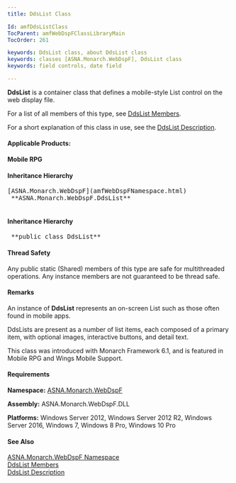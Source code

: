 ```yaml
---
title: DdsList Class

Id: amfDdsListClass
TocParent: amfWebDspFClassLibraryMain
TocOrder: 261

keywords: DdsList class, about DdsList class
keywords: classes [ASNA.Monarch.WebDspF], DdsList class
keywords: field controls, date field

---
```


**DdsList** is a container class that defines a mobile-style List control on the web display file.

For a list of all members of this type, see [ DdsList Members](amfDdsListClassMembers.html).

For a short explanation of this class in use, see the [DdsList Description](amfUnderstandingLists.html).

#### Applicable Products:
**Mobile RPG** 
<!--mine -->

#### Inheritance Hierarchy
<pre>[ASNA.Monarch.WebDspF](amfWebDspFNamespace.html)
 **ASNA.Monarch.WebDspF.DdsList** 
                </pre>

<!--mine -->

#### Inheritance Hierarchy
<pre class="syntax"> **public class DdsList** </pre>

#### Thread Safety
Any public static (Shared) members of this type are safe for multithreaded operations. Any instance members are not guaranteed to be thread safe.

#### Remarks
An instance of **DdsList** represents an on-screen List such as those often found in mobile apps.

DdsLists are present as a number of list items, each composed of a primary item, with optional images, interactive buttons, and detail text.

This class was introduced with Monarch Framework 6.1, and is featured in Mobile RPG and Wings Mobile Support.
<!-- -->

#### Requirements
**Namespace:** [ASNA.Monarch.WebDspF](amfWebDspFNamespace.html)

**Assembly:** ASNA.Monarch.WebDspF.DLL

**Platforms:** Windows Server 2012, Windows Server 2012 R2, Windows Server 2016, Windows 7, Windows 8 Pro, Windows 10 Pro

#### See Also
[ ASNA.Monarch.WebDspF Namespace](amfWebDspFNamespace.html) <br /> [ DdsList Members](amfDdsListClassMembers.html) <br />[DdsList Description](amfUnderstandingLists.html)
